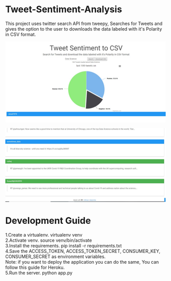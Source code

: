 # Tweet-Sentiment-Analysis
This project uses twitter search API from tweepy, Searches for Tweets and gives the option to the user to downloads the data labeled with it's Polarity in CSV format.

![](labeled-tweet-generator-master/pg1.jpg)

![](labeled-tweet-generator-master/pg2.jpg)

# Development Guide
1.Create a virtualenv. virtualenv venv <br>
2.Activate venv. source venv/bin/activate<br>
3.Install the requirements. pip install -r requirements.txt<br>
4.Save the ACCESS_TOKEN, ACCESS_TOKEN_SECRET, CONSUMER_KEY, CONSUMER_SECRET as environment variables.<br> 
Note: if you want to deploy the application you can do the same, You can follow this guide for Heroku.<br>
5.Run the server. python app.py<br>
